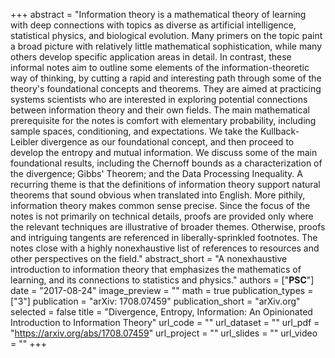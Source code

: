 +++
abstract = "Information theory is a mathematical theory of learning with deep connections with topics as diverse as artificial intelligence, statistical physics, and biological evolution. Many primers on the topic paint a broad picture with relatively little mathematical sophistication, while many others develop specific application areas in detail. In contrast, these informal notes aim to outline some elements of the information-theoretic way of thinking, by cutting a rapid and interesting path through some of the theory's foundational concepts and theorems. They are aimed at practicing systems scientists who are interested in exploring potential connections between information theory and their own fields. The main mathematical prerequisite for the notes is comfort with elementary probability, including sample spaces, conditioning, and expectations.  We take the Kullback-Leibler divergence as our foundational concept, and then proceed to develop the entropy and mutual information. We discuss some of the main foundational results, including the Chernoff bounds as a characterization of the divergence; Gibbs' Theorem; and the Data Processing Inequality. A recurring theme is that the definitions of information theory support natural theorems that sound obvious when translated into English. More pithily, information theory makes common sense precise. Since the focus of the notes is not primarily on technical details, proofs are provided only where the relevant techniques are illustrative of broader themes. Otherwise, proofs and intriguing tangents are referenced in liberally-sprinkled footnotes. The notes close with a highly nonexhaustive list of references to resources and other perspectives on the field."
abstract_short = "A nonexhaustive introduction to information theory that emphasizes the mathematics of learning, and its connections to statistics and physics."
authors = ["**PSC**"]
date = "2017-08-24"
image_preview = ""
math = true
publication_types = ["3"]
publication = "arXiv: 1708.07459"
publication_short = "arXiv.org"
selected = false
title = "Divergence, Entropy, Information: An Opinionated Introduction to Information Theory"
url_code = ""
url_dataset = ""
url_pdf = "https://arxiv.org/abs/1708.07459"
url_project = ""
url_slides = ""
url_video = ""
+++
